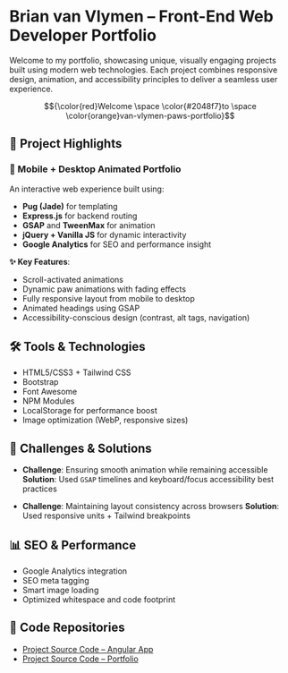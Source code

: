 



# Brian van Vlymen – Front-End Web Developer Portfolio

Welcome to my portfolio, showcasing unique, visually engaging projects built using modern web technologies. Each project combines responsive design, animation, and accessibility principles to deliver a seamless user experience.

$${\color{red}Welcome \space \color{#2048f7}to \space \color{orange}van-vlymen-paws-portfolio}$$


## 🚀 Project Highlights

### 📱 Mobile + Desktop Animated Portfolio

An interactive web experience built using:

* **Pug (Jade)** for templating
* **Express.js** for backend routing
* **GSAP** and **TweenMax** for animation
* **jQuery + Vanilla JS** for dynamic interactivity
* **Google Analytics** for SEO and performance insight

**✨ Key Features**:

* Scroll-activated animations
* Dynamic paw animations with fading effects
* Fully responsive layout from mobile to desktop
* Animated headings using GSAP
* Accessibility-conscious design (contrast, alt tags, navigation)

## 🛠️ Tools & Technologies

* HTML5/CSS3 + Tailwind CSS
* Bootstrap
* Font Awesome
* NPM Modules
* LocalStorage for performance boost
* Image optimization (WebP, responsive sizes)

## 🧐 Challenges & Solutions

* **Challenge**: Ensuring smooth animation while remaining accessible
  **Solution**: Used `GSAP` timelines and keyboard/focus accessibility best practices

* **Challenge**: Maintaining layout consistency across browsers
  **Solution**: Used responsive units + Tailwind breakpoints

## 📊 SEO & Performance

* Google Analytics integration
* SEO meta tagging
* Smart image loading
* Optimized whitespace and code footprint

## 📂 Code Repositories

* [Project Source Code – Angular App](https://github.com/arduino731/jennifershows_Angular)
* [Project Source Code – Portfolio](https://github.com/arduino731/van-vlymen-paws-portfolio)

